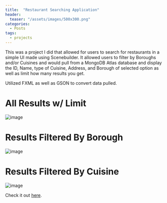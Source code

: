 ```yaml
---
title:  "Restaurant Searching Application"
header:
  teaser: "/assets/images/500x300.png"
categories: 
  - Posts
tags:
  - projects
---
```



This was a project I did that allowed for users to search for restaurants in a simple UI made using Scenebuilder. 
It allowed users to filter by Boroughs and/or Cuisines and would pull from a MongoDB Atlas database and display the ID, Name, type of Cuisine, Address, and Borough 
of selected option as well as limit how many results you get.

Utilized FXML as well as GSON to convert data pulled.


# All Results w/ Limit

![image](https://user-images.githubusercontent.com/42530687/116302885-b7b17180-a76f-11eb-9707-b33a4f93e389.png)

# Results Filtered By Borough

![image](https://user-images.githubusercontent.com/42530687/116303822-0b23bf80-a770-11eb-90d9-85c8f5e0509b.png)

# Results Filtered By Cuisine

![image](https://user-images.githubusercontent.com/42530687/116304074-255d9d80-a770-11eb-822a-a30d7f9da3f0.png)


Check it out [here][restaurant-code].

[restaurant-code]: https://github.com/EricQian17/Restaurants-Searching-App

